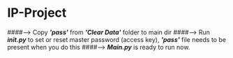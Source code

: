 # IP-Project
####--> Copy _**'pass'**_ from _**'Clear Data'**_ folder to main dir
####--> Run _**init.py**_ to set or reset master password (access key), _**'pass'**_ file needs to be present when you do this
####--> _**Main.py**_ is ready to run now.
